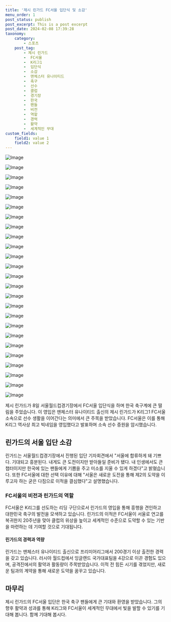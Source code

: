 ```yaml
---
title: '제시 린가드 FC서울 입단식 및 소감'
menu_order: 1
post_status: publish
post_excerpt: This is a post excerpt
post_date: 2024-02-08 17:39:28
taxonomy:
    category:
        - 스포츠
    post_tag:
        - 제시 린가드
        -  FC서울
        -  K리그1
        -  입단식
        -  소감
        -  맨체스터 유나이티드
        -  축구
        -  선수
        -  클럽
        -  경기장
        -  한국
        -  팬들
        -  비전
        -  역할
        -  경력
        -  활약
        -  세계적인 무대
custom_fields:
    field1: value 1
    field2: value 2
---
```


![Image](https://imgnews.pstatic.net/image/311/2024/02/08/0001689939_001_20240208151201362.jpg?type=w647)

![Image](https://imgnews.pstatic.net/image/311/2024/02/08/0001689939_002_20240208151201401.jpg?type=w647)

![Image](https://imgnews.pstatic.net/image/311/2024/02/08/0001689939_003_20240208151201461.jpg?type=w647)

![Image](https://imgnews.pstatic.net/image/311/2024/02/08/0001689939_004_20240208151201495.png?type=w647)

![Image](https://imgnews.pstatic.net/image/311/2024/02/08/0001689939_005_20240208151201548.png?type=w647)

![Image](https://imgnews.pstatic.net/image/311/2024/02/08/0001689939_006_20240208151201598.jpg?type=w647)

![Image](https://imgnews.pstatic.net/image/311/2024/02/08/0001689939_007_20240208151201625.jpg?type=w647)

![Image](https://imgnews.pstatic.net/image/311/2024/02/08/0001689939_008_20240208151201662.jpg?type=w647)

![Image](https://imgnews.pstatic.net/image/311/2024/02/08/0001689939_009_20240208151201698.jpg?type=w647)

![Image](https://imgnews.pstatic.net/image/311/2024/02/08/0001689939_010_20240208151201731.jpg?type=w647)

![Image](https://imgnews.pstatic.net/image/311/2024/02/08/0001689939_011_20240208151201767.jpg?type=w647)

![Image](https://imgnews.pstatic.net/image/311/2024/02/08/0001689939_012_20240208151201799.png?type=w647)

![Image](https://imgnews.pstatic.net/image/311/2024/02/08/0001689939_013_20240208151201861.jpg?type=w647)

![Image](https://imgnews.pstatic.net/image/311/2024/02/08/0001689939_014_20240208151201899.jpg?type=w647)

![Image](https://imgnews.pstatic.net/image/311/2024/02/08/0001689939_015_20240208151201936.jpg?type=w647)

![Image](https://imgnews.pstatic.net/image/311/2024/02/08/0001689939_016_20240208151201972.jpg?type=w647)

![Image](https://imgnews.pstatic.net/image/311/2024/02/08/0001689939_017_20240208151202009.jpg?type=w647)

![Image](https://imgnews.pstatic.net/image/311/2024/02/08/0001689939_018_20240208151202034.jpg?type=w647)

![Image](https://imgnews.pstatic.net/image/311/2024/02/08/0001689939_019_20240208151202075.jpg?type=w647)

![Image](https://imgnews.pstatic.net/image/311/2024/02/08/0001689939_020_20240208151202099.jpg?type=w647)

![Image](https://imgnews.pstatic.net/image/311/2024/02/08/0001689939_021_20240208151202133.jpg?type=w647)

![Image](https://imgnews.pstatic.net/image/311/2024/02/08/0001689939_022_20240208151202157.jpg?type=w647)

![Image](https://imgnews.pstatic.net/image/311/2024/02/08/0001689939_023_20240208151202197.jpg?type=w647)

![Image](https://imgnews.pstatic.net/image/311/2024/02/08/0001689939_024_20240208151202233.jpg?type=w647)

![Image](https://imgnews.pstatic.net/image/311/2024/02/08/0001689939_025_20240208151202271.jpeg?type=w647)

제시 린가드가 8일 서울월드컵경기장에서 FC서울 입단식을 하며 한국 축구계에 큰 떨림을 주었습니다. 이 영입은 맨체스터 유나이티드 출신의 제시 린가드가 K리그1 FC서울 소속으로 선수 생활을 이어간다는 의미에서 큰 주목을 받았습니다. FC서울은 이를 통해 K리그 역사상 최고 빅네임을 영입했다고 발표하며 소속 선수 증원을 암시했습니다.
## 린가드의 서울 입단 소감
린가드는 서울월드컵경기장에서 진행된 입단 기자회견에서 "서울에 합류하게 돼 기쁘다. 기대되고 흥분된다. 내게도 큰 도전이지만 받아들일 준비가 됐다. 내 인생에서도 큰 챕터이지만 한국에 있는 팬들에게 기쁨을 주고 미소를 지울 수 있게 하겠다"고 밝혔습니다. 또한 FC서울에 대한 선택 이유에 대해 "서울은 새로운 도전을 통해 제2의 도약을 이루고자 하는 굳은 다짐으로 이적을 결심했다"고 설명했습니다.
### FC서울의 비전과 린가드의 역할
FC서울은 K리그를 선도하는 리딩 구단으로서 린가드의 영입을 통해 흥행을 견인하고 대한민국 축구의 발전을 모색하고 있습니다. 린가드의 이적은 FC서울이 서울로 연고를 복귀한지 20주년을 맞아 클럽의 위상을 높이고 세계적인 수준으로 도약할 수 있는 기반을 마련하는 데 기여할 것으로 기대됩니다. 
#### 린가드의 경력과 역량
린가드는 맨체스터 유나이티드 출신으로 프리미어리그에서 200경기 이상 출전한 경력을 갖고 있습니다. 러시아 월드컵에서 잉글랜드 국가대표팀을 4강으로 이끈 경험도 있으며, 공격진에서의 활약과 활동량이 주목받았습니다. 이적 전 힘든 시기를 겪었지만, 새로운 팀과의 계약을 통해 새로운 도약을 꿈꾸고 있습니다.
## 마무리
제시 린가드의 FC서울 입단은 한국 축구 팬들에게 큰 기대와 환영을 받았습니다. 그의 향후 활약과 성과를 통해 K리그와 FC서울이 세계적인 무대에서 빛을 발할 수 있기를 기대해 봅니다. 함께 기대해 봅시다.
